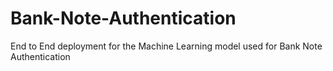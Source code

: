 # Bank-Note-Authentication
End to End deployment for the Machine Learning model used for Bank Note Authentication
